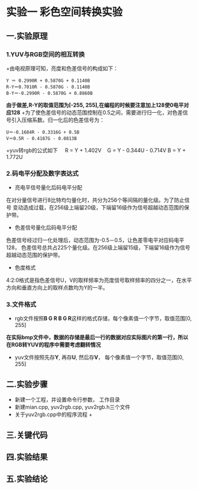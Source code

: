 # 实验一 彩色空间转换实验
## 一.实验原理
### 1.YUV与RGB空间的相互转换
+由电视原理可知，亮度和色差信号的构成如下：

    Y ＝ 0.2990R + 0.5870G + 0.1140B
    R-Y＝0.7010R - 0.5870G - 0.1140B
    B-Y＝-0.2990R - 0.5870G + 0.8860B
**由于做差,R-Y的取值范围为[-255, 255],在编程的时候要注意加上128使0电平对应128**
+为了使色差信号的动态范围控制在0.5之间，需要进行归一化，对色差信号引入压缩系数。归一化后的色差信号为：
    
    U＝-0.1684R - 0.3316G + 0.5B
    V＝0.5R - 0.4187G - 0.0813B
+yuv转rgb的公式如下
    
    R = Y + 1.402V
    G = Y - 0.344U - 0.714V
    B = Y + 1.772U
    
### 2.码电平分配及数字表达式
+ 亮电平信号量化后码电平分配

在对分量信号进行8比特均匀量化时，共分为256个等间隔的量化级。为了防止信号
变动造成过载，在256级上端留20级，下端留16级作为信号超越动态范围的保护带。

+ 色差信号量化后码电平分配

色差信号经过归一化处理后，动态范围为-0.5－0.5，让色差零电平对应码电平128，
色差信号总共占225个量化级。在256级上端留15级，下端留16级作为信号超越动态范围的保护带。

+ 色度格式

4:2:0格式是指色差信号U，V的取样频率为亮度信号取样频率的四分之一，在水平方向和垂直方向上的取样点数均为Y的一半。

### 3.文件格式
+ rgb文件按照**B G R B G R**这样的格式存储，每个像素值一个字节，取值范围[0, 255]
 
 **在实际bmp文件中，数据的存储是最后一行的数据对应实际图片的第一行，所以在RGB转YUV的程序中需要考虑翻转情况**

+ yuv文件按照先存**Y**, 再存**U**, 然后存**V**， 每个像素值一个字节，取值范围[0, 255]
## 二.实验步骤
+ 新建一个工程，并设置命令行参数， 工作目录
+ 新建mian.cpp, yuv2rgb.cpp, yuv2rgb.h三个文件
+ 关于yuv2rgb.cpp中的程序流程
    +
        
## 三.关键代码
## 四.实验结果
## 五.实验结论
